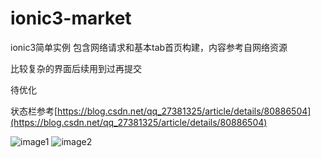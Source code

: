 # ionic3-market
ionic3简单实例
包含网络请求和基本tab首页构建，内容参考自网络资源

比较复杂的界面后续用到过再提交

待优化

状态栏参考[https://blog.csdn.net/qq_27381325/article/details/80886504](https://blog.csdn.net/qq_27381325/article/details/80886504)

![image1](https://github.com/safe-ending/ionic3-market/tree/master/Screenshots/1.jpg)
![image2](https://github.com/safe-ending/ionic3-market/tree/master/Screenshots/2.jpg)
